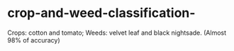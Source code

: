 # crop-and-weed-classification-
Crops: cotton and tomato; Weeds: velvet leaf and black nightsade. (Almost 98% of accuracy)
